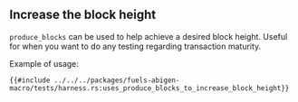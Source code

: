 ## Increase the block height 

`produce_blocks` can be used to help achieve a desired block height. Useful for when you want to do any testing regarding
transaction maturity.

Example of usage:

````rust,ignore
{{#include ../../../packages/fuels-abigen-macro/tests/harness.rs:uses_produce_blocks_to_increase_block_height}}
````
